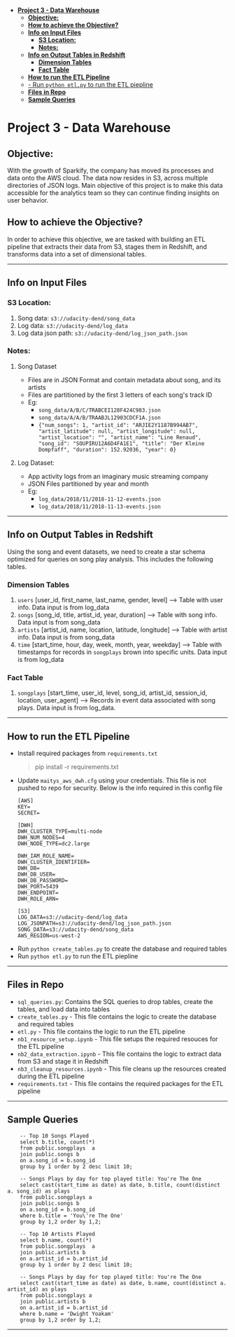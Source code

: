 
- [**Project 3 - Data Warehouse**](#project-3---data-warehouse)
  - [**Objective:**](#objective)
  - [**How to achieve the Objective?**](#how-to-achieve-the-objective)
  - [**Info on Input Files**](#info-on-input-files)
    - [**S3 Location:**](#s3-location)
    - [**Notes:**](#notes)
  - [**Info on Output Tables in Redshift**](#info-on-output-tables-in-redshift)
    - [**Dimension Tables** <br>](#dimension-tables-)
    - [**Fact Table** <br>](#fact-table-)
  - [**How to run the ETL Pipeline** <br>](#how-to-run-the-etl-pipeline-)
  - [- Run `python etl.py` to run the ETL piepline](#--run-python-etlpy-to-run-the-etl-piepline)
  - [**Files in Repo** <br>](#files-in-repo-)
  - [**Sample Queries** <br>](#sample-queries-)


# **Project 3 - Data Warehouse**

## **Objective:**
With the growth of Sparkify, the company has moved its processes and data onto the AWS cloud. The data now resides in S3, across multiple directories of JSON logs. Main objective of this project is to make this data accessible for the analytics team so they can continue finding insights on user behavior.

## **How to achieve the Objective?**
In order to achieve this objective, we are tasked with building an ETL pipeline that extracts their data from S3, stages them in Redshift, and transforms data into a set of dimensional tables.

---
## **Info on Input Files**

###  **S3 Location:**
1. Song data: `s3://udacity-dend/song_data`
2. Log data: `s3://udacity-dend/log_data`
3. Log data json path: `s3://udacity-dend/log_json_path.json`

###  **Notes:**
1. Song Dataset
    - Files are in JSON Format and contain metadata about song, and its artists
    - Files are partitioned by the first 3 letters of each song's track ID
    - Eg:
        - `song_data/A/B/C/TRABCEI128F424C983.json`
        - `song_data/A/A/B/TRAABJL12903CDCF1A.json`
        - `{"num_songs": 1, "artist_id": "ARJIE2Y1187B994AB7", "artist_latitude": null, "artist_longitude": null, "artist_location": "", "artist_name": "Line Renaud", "song_id": "SOUPIRU12A6D4FA1E1", "title": "Der Kleine Dompfaff", "duration": 152.92036, "year": 0}`

1. Log Dataset:
    - App activity logs from an imaginary music streaming company
    - JSON Files partitioned by year and month
    - Eg:
        - `log_data/2018/11/2018-11-12-events.json`
        - `log_data/2018/11/2018-11-13-events.json`
---
## **Info on Output Tables in Redshift**
Using the song and event datasets, we need to create a star schema optimized for queries on song play analysis. This includes the following tables.

### **Dimension Tables** <br>
1. `users` [user_id, first_name, last_name, gender, level] --> Table with user info. Data input is from log_data
2. `songs` [song_id, title, artist_id, year, duration] --> Table with song info. Data input is from song_data
3. `artists` [artist_id, name, location, latitude, longitude] --> Table with artist info. Data input is from song_data
4. `time` [start_time, hour, day, week, month, year, weekday] --> Table with timestamps for records in `songplays` brown into specific units. Data input is from log_data

### **Fact Table** <br>
1. `songplays` [start_time, user_id, level, song_id, artist_id, session_id, location, user_agent] --> Records in event data associated with song plays. Data input is from log_data.

---
## **How to run the ETL Pipeline** <br>
- Install required packages from `requirements.txt`
    >pip install -r requirements.txt
- Update `maitys_aws_dwh.cfg` using your credentials. This file is not pushed to repo for security. Below is the info required in this config file
    ```
    [AWS]
    KEY=
    SECRET=

    [DWH] 
    DWH_CLUSTER_TYPE=multi-node
    DWH_NUM_NODES=4
    DWH_NODE_TYPE=dc2.large

    DWH_IAM_ROLE_NAME=
    DWH_CLUSTER_IDENTIFIER=
    DWH_DB=
    DWH_DB_USER=
    DWH_DB_PASSWORD=
    DWH_PORT=5439
    DWH_ENDPOINT=
    DWH_ROLE_ARN=

    [S3]
    LOG_DATA=s3://udacity-dend/log_data
    LOG_JSONPATH=s3://udacity-dend/log_json_path.json
    SONG_DATA=s3://udacity-dend/song_data
    AWS_REGION=us-west-2
    ```
- Run `python create_tables.py` to create the database and required tables
- Run `python etl.py` to run the ETL piepline 
---
## **Files in Repo** <br>
- `sql_queries.py`: Contains the SQL queries to drop tables, create the tables, and load data into tables
- `create_tables.py` -  This file contains the logic to create the database and required tables
- `etl.py` - This file contains the logic to run the ETL pipeline
- `nb1_resource_setup.ipynb` - This file setups the required resouces for the ETL pipeline
- `nb2_data_extraction.ipynb` - This file contains the logic to extract data from S3 and stage it in Redshift
- `nb3_cleanup_resources.ipynb` - This file cleans up the resources created during the ETL pipeline
- `requirements.txt` - This file contains the required packages for the ETL pipeline

---
## **Sample Queries** <br>
```
    -- Top 10 Songs Played
    select b.title, count(*) 
    from public.songplays  a
    join public.songs b
    on a.song_id = b.song_id
    group by 1 order by 2 desc limit 10;

    -- Songs Plays by day for top played title: You're The One
    select cast(start_time as date) as date, b.title, count(distinct a. song_id) as plays
    from public.songplays a
    join public.songs b
    on a.song_id = b.song_id
    where b.title = 'You\'re The One'
    group by 1,2 order by 1,2;

    -- Top 10 Artists Played
    select b.name, count(*) 
    from public.songplays  a
    join public.artists b
    on a.artist_id = b.artist_id
    group by 1 order by 2 desc limit 10;

    -- Songs Plays by day for top played title: You're The One
    select cast(start_time as date) as date, b.name, count(distinct a.  artist_id) as plays
    from public.songplays a
    join public.artists b
    on a.artist_id = b.artist_id
    where b.name = 'Dwight Yoakam'
    group by 1,2 order by 1,2;
```

---
